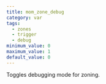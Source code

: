 ```yaml
---
title: mom_zone_debug
category: var
tags:
  - zones
  - trigger
  - debug
minimum_value: 0
maximum_value: 1
default_value: 0
---
```


Toggles debugging mode for zoning.